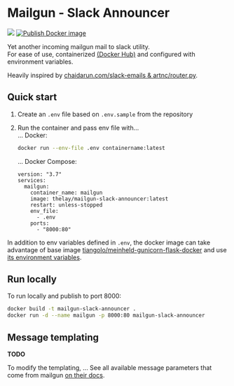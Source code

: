# Mailgun - Slack Announcer
[<img src="https://img.shields.io/badge/dockerhub-images-green.svg?logo=Docker">](https://hub.docker.com/r/thelay/mailgun-slack-announcer/)
[![Publish Docker image](https://github.com/the-lay/mailgun-slack-announcer/actions/workflows/dockerhub_publish.yml/badge.svg?branch=main)](https://github.com/the-lay/mailgun-slack-announcer/actions/workflows/dockerhub_publish.yml)

Yet another incoming mailgun mail to slack utility.  
For ease of use, containerized [(Docker Hub)](https://hub.docker.com/r/thelay/mailgun-slack-announcer/) 
and configured with environment variables.

Heavily inspired by [chaidarun.com/slack-emails & artnc/router.py](https://chaidarun.com/slack-emails).

## Quick start

1. Create an `.env` file based on `.env.sample` from the repository
2. Run the container and pass env file with...  
    ... Docker:
    ```bash
    docker run --env-file .env containername:latest
    ```

    ... Docker Compose: 
    ```docker-compose
    version: "3.7"
    services:
      mailgun:
        container_name: mailgun
        image: thelay/mailgun-slack-announcer:latest
        restart: unless-stopped
        env_file:
          - .env
        ports:
          - "8000:80"
    ```

In addition to env variables defined in `.env`, the docker image can take advantage of base image 
[tiangolo/meinheld-gunicorn-flask-docker](https://github.com/tiangolo/meinheld-gunicorn-flask-docker)
and use
[its environment variables](https://github.com/tiangolo/meinheld-gunicorn-flask-docker#environment-variables).
      
## Run locally

To run locally and publish to port 8000:
```bash
docker build -t mailgun-slack-announcer .
docker run -d --name mailgun -p 8000:80 mailgun-slack-announcer
```

## Message templating
**TODO**

To modify the templating, ...
See all available message parameters that come from mailgun [on their docs](https://documentation.mailgun.com/en/latest/user_manual.html#parsed-messages-parameters).